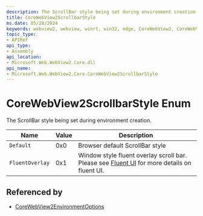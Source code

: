 ```yaml
---
description: The ScrollBar style being set during environment creation.
title: CoreWebView2ScrollbarStyle
ms.date: 05/28/2024
keywords: webview2, webview, winrt, win32, edge, CoreWebView2, CoreWebView2Controller, browser control, edge html, CoreWebView2ScrollbarStyle
topic_type:
- APIRef
api_type:
- Assembly
api_location:
- Microsoft.Web.WebView2.Core.dll
api_name:
- Microsoft.Web.WebView2.Core.CoreWebView2ScrollbarStyle
---
```


# CoreWebView2ScrollbarStyle Enum

The ScrollBar style being set during environment creation.

| Name |  Value | Description |
|--|--|--|
|`Default` | 0x0  |  Browser default ScrollBar style|
|`FluentOverlay` | 0x1  |  Window style fluent overlay scroll bar. Please see [Fluent UI](https://developer.microsoft.com/en-us/fluentui#/) for more details on fluent UI.|


## Referenced by

- [CoreWebView2EnvironmentOptions](corewebview2environmentoptions.md)
